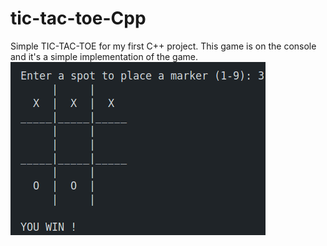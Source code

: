 # tic-tac-toe-Cpp

Simple TIC-TAC-TOE for my first C++ project.
This game is on the console and it's a simple implementation of the game.
![App Screenshot](screenshot.png)
